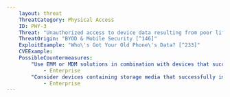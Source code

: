 ```yaml
---
    layout: threat
    ThreatCategory: Physical Access
    ID: PHY-3
    Threat: "Unauthorized access to device data resulting from poor lifecycle management."
    ThreatOrigin: "BYOD & Mobile Security [^146]"
    ExploitExample: "Who\'s Got Your Old Phone\'s Data? [^233]"
    CVEExample:
    PossibleCountermeasures:
        "Use EMM or MDM solutions in combination with devices that successfully enforce data encryption and device lock policies (unlock code set, unlock code strength requirements, auto-locking enabled, and auto-wipe enabled) such that the recovery of data from an improperly retired device becomes highly improbable.":
            - Enterprise
        "Consider devices containing storage media that successfully implement secure-erase functions such that initiating a device wipe or factory reset is sufficient to render the recovery of any wiped data infeasible.":
            - Enterprise
---
```

